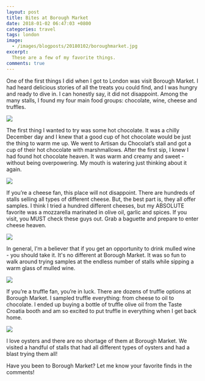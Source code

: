 ```yaml
---
layout: post
title: Bites at Borough Market
date: 2018-01-02 06:47:03 +0800
categories: travel
tags: london
image:
  - /images/blogposts/20180102/boroughmarket.jpg
excerpt:
  These are a few of my favorite things.
comments: true
---
```


One of the first things I did when I got to London was visit Borough Market. I had heard delicious stories of all the treats you could find, and I was hungry and ready to dive in. I can honestly say, it did not disappoint. Among the many stalls, I found my four main food groups: chocolate, wine, cheese and truffles.

<img src="/images/blogposts/20180102/hotchocolate.jpg">

The first thing I wanted to try was some hot chocolate. It was a chilly December day and I knew that a good cup of hot chocolate would be just the thing to warm me up. We went to Artisan du Chocolat’s stall and got a cup of their hot chocolate with marshmallows. After the first sip, I knew I had found hot chocolate heaven. It was warm and creamy and sweet - without being overpowering. My mouth is watering just thinking about it again.

<img src="/images/blogposts/20180102/cheese.jpg">

If you’re a cheese fan, this place will not disappoint. There are hundreds of stalls selling all types of different cheese. But, the best part is, they all offer samples. I think I tried a hundred different cheeses, but my ABSOLUTE favorite was a mozzarella marinated in olive oil, garlic and spices. If you visit, you MUST check these guys out. Grab a baguette and prepare to enter cheese heaven.

<img src="/images/blogposts/20180102/mulledwine.jpg">

In general, I'm a believer that if you get an opportunity to drink mulled wine - you should take it. It's no different at Borough Market. It was so fun to walk around trying samples at the endless number of stalls while sipping a warm glass of mulled wine.

<img src="/images/blogposts/20180102/tastecroatia.jpg">

If you’re a truffle fan, you’re in luck. There are dozens of truffle options at Borough Market. I sampled truffle everything: from cheese to oil to chocolate. I ended up buying a bottle of truffle olive oil from the Taste Croatia booth and am so excited to put truffle in everything when I get back home.

<img src="/images/blogposts/20180102/oysters.jpg">

I love oysters and there are no shortage of them at Borough Market. We visited a handful of stalls that had all different types of oysters and had a blast trying them all!

Have you been to Borough Market? Let me know your favorite finds in the comments!
